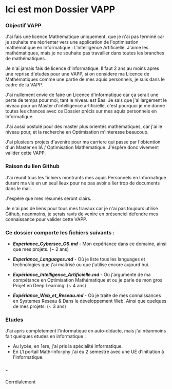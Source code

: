 # Ici est mon Dossier VAPP #

### Objectif VAPP ###

J'ai fais une licence Mathématique uniquement, que je n'ai pas terminé car je souhaite me réorienter vers une application de l'optimisation mathématique en Informatique : L'intelligence Artificielle. J'aime les mathématiques, mais je ne souhaite pas travailler dans toutes les branches de mathématiques.

Je n'ai jamais fais de licence d'informatique. Il faut 2 ans au moins apres une reprise d'etudes pour une VAPP, si on considere ma Licence de Mathématiques comme une partie de mes aquis personnels, je suis dans le cadre de la VAPP.

J'ai nullement envie de faire un Licence d'informatique car ça serait une perte de temps pour moi, tant le niveau est Bas. Je sais que j'ai largement le niveau pour un Master d'intelligence artificielle, c'est pourquoi je me donne toutes les chances avec ce Dossier précis sur mes aquis personnels en Informatique.

J'ai aussi postulé pour des master plus orientés mathématiques, car j'ai le niveau pour, et la recherche en Optimisation m'interesse beaucoup.

J'ai plusieurs projets d'avenire pour ma carriere qui passe par l'obtention d'un Master en IA / Optimisation Mathématique. J'éspère donc vivement valider cette VAPP.

### Raison du lien Github ###

J'ai réunit tous les fichiers montrants mes aquis Personnels en Informatique durant ma vie en un seul lieux pour ne pas avoir a lier trop de documents dans le mail.

J'espère que mes résumés seront clairs.

Je n'ai pas de liens pour tous mes travaux car je n'ai pas toujours utilisé Github, neanmoins, je serais ravis de venire en présenciel defendre mes connaissance pour valider cette VAPP.

### Ce dossier comporte les fichiers suivants : ###

* ***Experiance_Cybersec_OS.md*** - Mon expériance dans ce domaine, ainsi que mes projets. (~ 2 ans)

* ***Experiance_Languages.md*** - Où je liste tous les languages et technologies que j'ai maitrisé ou que j'utilise encore aujourd'hui.

* ***Expériance_Intelligence_Artificielle.md*** - Où j'argumente de ma compétance en Optimisation Mathématique et ou je parle de mon gros Projet en Deep Learning. (~ 4 ans)

* ***Expériance_Web_et_Reseau.md*** - Où je traite de mes connaissances en Systemes Reseau & Dans le développement Web. Ainsi que quelques de mes projets. (~ 3 ans)

### Etudes ###

J'ai apris completement l'informatique en auto-didacte, mais j'ai néanmoins fait quelques etudes en informatique :
* Au lycée, en 1ere, j'ai pris la spécialité Informatique.
* En L1 portail Math-info-phy j'ai eu 2 semestre avec une UE d'initiation à l'informatique.

### - ###

Corrdialement
